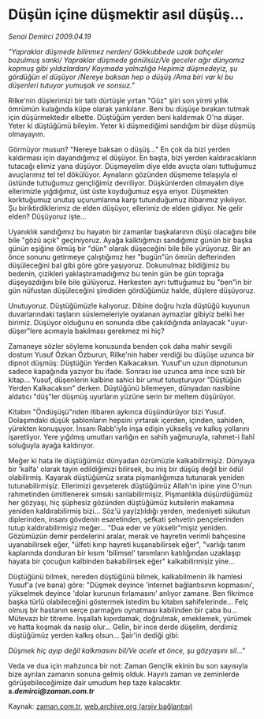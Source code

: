 # Düşün içine  düşmektir asıl düşüş...

*Senai Demirci 2009.04.19*

<tr><td class="metin" colspan="2" style="padding-top: 20px; padding-left: 5px; padding-right: 10px;"><i>"Yapraklar düşmede bilinmez nerden/ Gökkubbede uzak bahçeler bozulmuş sanki/ Yapraklar düşmede gönülsüz/Ve geceler ağır dünyamız kopmuş gibi yıldızlardan/ Kaymada yalnızlığa Hepimiz düşmedeyiz, şu gördüğün el düşüyor /Nereye baksan hep o düşüş /Ama biri var ki bu düşenleri tutuyor yumuşak ve sonsuz."</i></td></tr><tr><td class="metin" colspan="2" style="padding-top: 20px; padding-left: 5px; padding-right: 10px;"><p>Rilke'nin düşlerimizi bir tatlı dürtüşle yırtan "Güz" şiiri son yirmi yıllık ömrümün kulağında küpe olarak yankılanır. Beni bu düşüşe bırakan tutmak için düşürmektedir elbette. Düştüğüm yerden beni kaldırmak O'na düşer. Yeter ki düştüğümü bileyim. Yeter ki düşmediğimi sandığım bir düşe düşmüş olmayayım.
<p>Görmüyor musun? "Nereye baksan o düşüş..." En çok da bizi yerden kaldırması için dayandığımız el düşüyor. En başta, bizi yerden kaldıracakların tutacağı elimiz yana düşüyor. Düşmeyelim diye elde avuçta olanı tuttuğumuz avuçlarımız tel tel dökülüyor. Aynaların gözünden düşmeme telaşıyla el üstünde tuttuğumuz gençliğimiz devriliyor. Düşkünlerden olmayalım diye ellerimizle yığdığımız, üst üste koyduğumuz eşya eriyor. Düşmekten korktuğumuz unutuş uçurumlarına karşı tutunduğumuz itibarımız yıkılıyor. Şu biriktirdiklerimiz de elden düşüyor, ellerimiz de elden gidiyor. Ne gelir elden? Düşüyoruz işte...
<p>Uyanıklık sandığımız bu hayatın bir zamanlar başkalarının düşü olacağını bile bile "gözü açık" geçiniyoruz. Ayağa kalktığımızı sandığımız günün bir başka günün eşiğine ölmüş bir "dün" olarak düşeceğini bile bile yürüyoruz. Bir an önce sonunu getirmeye çalıştığımız her "bugün"ün ömrün defterinden düşüleceğini bal gibi göre göre yaşıyoruz. Dokunulmaz bildiğimiz bu bedenin, çizikleri yaklaştıramadığımız bu tenin gün be gün toprağa düşeyazdığını bile bile gülüyoruz. Herkesten ayrı tuttuğumuz bu "ben"in bir gün nüfustan düşüleceğini şimdiden gördüğümüz halde, düşlere düşüyoruz.
<p>Unutuyoruz. Düştüğümüzle kalıyoruz. Dibine doğru hızla düştüğü kuyunun duvarlarındaki taşların süslemeleriyle oyalanan aymazlar gibiyiz belki her birimiz. Düşüyor olduğunu en sonunda dibe çakıldığında anlayacak "uyur-düşer"lere acımayla bakılması gerekmez mi hiç?
<p>Zamaneye sözler söyleme konusunda benden çok daha mahir sevgili dostum Yusuf Özkan Özburun, Rilke'nin haber verdiği bu düşüşe uzunca bir dipnot düşmüş: Düştüğün Yerden Kalkacaksın. Yusuf'un uzun dipnotunun sadece kapağında yazıyor bu ifade. Sonrası ise uzunca ama ince sızılı bir kitap... Yusuf, düşenlerin kalbine sahici bir umut tutuşturuyor "Düştüğün Yerden Kalkacaksın" derken. Düştüğünü bilemeyen, dünyadan nasibine aldatıcı "düş"ler düşmüş uyurların yüzüne serin bir meltem düşürüyor.
<p>Kitabın "Öndüşüşü"nden itibaren aykırıca düşündürüyor bizi Yusuf. Dolaşımdaki düşük şablonların hepsini yırtarak içerden, içinden, sahiden, yürekten konuşuyor. İnsanı Rabb'iyle inşa edişin yükseliş ve kalkış yollarını işaretliyor. Yere yığılmış umutları varlığın en sahih yağmuruyla, rahmet-i İlahî soluğuyla ayağa kaldırıyor.
<p>Meğer ki hata ile düştüğümüz dünyadan özrümüzle kalkabilirmişiz. Dünyaya bir 'kalfa' olarak tayin edildiğimizi bilirsek, bu iniş bir düşüş değil bir ödül olabilirmiş. Kayarak düştüğümüz sırata pişmanlığımıza tutunarak yeniden tutunabilirmişiz. Ellerimizi gevşeterek düştüğümüz Allah'ın ipine yine O'nun rahmetinden ümitlenerek sımsıkı sarılabilirmişiz. Pişmanlıkla düşürdüğümüz her gözyaşı, hiç şüphesiz gözünden düştüğümüz kutsilerin makamına yeniden kaldırabilirmiş bizi... Söz'ü yay(z)ıldığı yerden, medeniyeti sükutun diplerinden, insanı gövdenin esaretinden, şefkati şehvetin pençelerinden tutup kaldırabilirmişiz meğer... "Dua eder ve yükselir"mişiz yeniden. Gözümüzün demir perdelerini aralar, merak ve hayretin verimli bahçesine uyanabilirsek eğer, "ülfeti kırıp hayreti kuşanabilirsek eğer", "varlığı tanım kaplarında donduran bir kısım 'bilimsel' tanımların katılığından uzaklaşıp hayata bir çocuğun kalbinden bakabilirsek eğer" kalkabilirmişiz yine...
<p>Düştüğünü bilmek, nereden düştüğünü bilmek, kalkabilmenin ilk hamlesi Yusuf'a (ve bana) göre: "Düşmek deyince 'internet bağlantısının kopmasını', yükselmek deyince 'dolar kurunun fırlamasını' anlıyor zamane. Ben fikrimce başka türlü olabileceğini göstermek istedim bu kitabın sahifelerinde... Felç olmuş bir hastanın serçe parmağını oynatması kabilinden bir çaba bu... Mütevazı bir titreme. İnşallah kıpırdamak, doğrulmak, emeklemek, yürümek ve hatta koşmak da nasip olur... Gelin, bir ince derde düşelim, derdimiz düştüğümüz yerden kalkış olsun... Şair'in dediği gibi:
<p><i>Düşmek hiç ayıp değil kalkmasını bil/Ve acele et önce, şu gözyaşını sil..."</i>
<p>Veda ve dua için mahzunca bir not: Zaman Gençlik ekinin bu son sayısıyla bize ayrılan zamanın sonuna gelmiş olduk. Hayırlı zaman ve zeminlerde görüşebileceğimize dair umudum hep taze kalacaktır. <i><b>s.demirci@zaman.com.tr</b></i><br/></p></p></p></p></p></p></p></p></p></p></td></tr>

Kaynak: [zaman.com.tr](http://zaman.com.tr/yazar.do?yazino=838929), [web.archive.org (arşiv bağlantısı)](http://web.archive.org/web/20090430180444/http://www.zaman.com.tr:80/yazar.do?yazino=838929)
